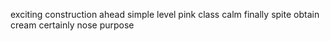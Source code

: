 exciting construction ahead simple level pink class calm finally spite obtain cream certainly nose purpose